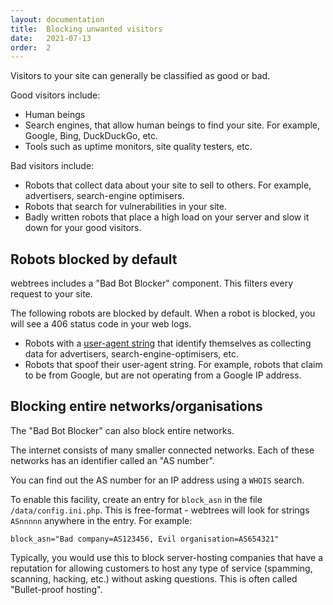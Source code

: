 ```yaml
---
layout: documentation
title:  Blocking unwanted visitors
date:   2021-07-13
order:  2
---
```


Visitors to your site can generally be classified as good or bad.

Good visitors include:

* Human beings
* Search engines, that allow human beings to find your site.  For example, Google, Bing, DuckDuckGo, etc.
* Tools such as uptime monitors, site quality testers, etc.

Bad visitors include:

* Robots that collect data about your site to sell to others.  For example, advertisers, search-engine optimisers.
* Robots that search for vulnerabilities in your site.
* Badly written robots that place a high load on your server and slow it down for your good visitors.


## Robots blocked by default

webtrees includes a "Bad Bot Blocker" component.  This filters every request to your site.

The following robots are blocked by default.  When a robot is blocked, you will see a 406 status code in your web logs.

* Robots with a [user-agent string](https://en.wikipedia.org/w/index.php?title=User_agent_string) that identify themselves as collecting data for advertisers, search-engine-optimisers, etc.
* Robots that spoof their user-agent string.  For example, robots that claim to be from Google, but are not operating from a Google IP address.

## Blocking entire networks/organisations

The "Bad Bot Blocker" can also block entire networks.

The internet consists of many smaller connected networks.  Each of these networks has an identifier called an "AS number".

You can find out the AS number for an IP address using a `WHOIS` search.

To enable this facility, create an entry for `block_asn` in the file `/data/config.ini.php`.  This is free-format - webtrees will look for strings `ASnnnnn` anywhere in the entry.  For example:

```
block_asn="Bad company=AS123456, Evil organisation=AS654321"
```

Typically, you would use this to block server-hosting companies that have a reputation for allowing customers to host any type of service (spamming, scanning, hacking, etc.) without asking questions.  This is often called "Bullet-proof hosting".
